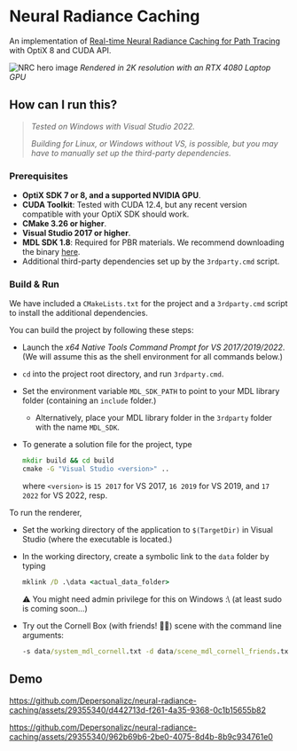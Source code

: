 # Neural Radiance Caching

An implementation of [Real-time Neural Radiance Caching for Path Tracing](https://research.nvidia.com/publication/2021-06_real-time-neural-radiance-caching-path-tracing) with OptiX 8 and CUDA API.

![NRC hero image](./nrc/res/nrc.png)
*Rendered in 2K resolution with an RTX 4080 Laptop GPU*

## How can I run this?

> *Tested on Windows with Visual Studio 2022.*
> 
> *Building for Linux, or Windows without VS, is possible, but you may have to manually set up the third-party dependencies.*

### Prerequisites

- **OptiX SDK 7 or 8, and a supported NVIDIA GPU**.
- **CUDA Toolkit**: Tested with CUDA 12.4, but any recent version compatible with your OptiX SDK should work.
- **CMake 3.26 or higher**.
- **Visual Studio 2017 or higher**.
- **MDL SDK 1.8**: Required for PBR materials. We recommend downloading the binary [here](https://developer.nvidia.com/mdl-sdk-get-started).
- Additional third-party dependencies set up by the `3rdparty.cmd` script.

### Build & Run

We have included a `CMakeLists.txt` for the project and a `3rdparty.cmd` script to install the additional dependencies. 

You can build the project by following these steps:

- Launch the *x64 Native Tools Command Prompt for VS 2017/2019/2022*. (We will assume this as the shell environment for all commands below.)

- `cd` into the project root directory, and run `3rdparty.cmd`.

- Set the environment variable `MDL_SDK_PATH` to point to your MDL library folder (containing an `include` folder.)

  - Alternatively, place your MDL library folder in the `3rdparty` folder with the name `MDL_SDK`.

- To generate a solution file for the project, type

  ```cmd
  mkdir build && cd build
  cmake -G "Visual Studio <version>" ..
  ```

  where `<version>` is `15 2017` for VS 2017, `16 2019` for VS 2019, and `17 2022` for VS 2022, resp.

To run the renderer,

- Set the working directory of the application to `$(TargetDir)` in Visual Studio (where the executable is located.)

- In the working directory, create a symbolic link to the `data` folder by typing

  ```cmd
  mklink /D .\data <actual_data_folder>
  ```
  :warning: You might need admin privilege for this on Windows :\  (at least sudo is coming soon...)

- Try out the Cornell Box (with friends! 🐉🐇) scene with the command line arguments:

  ```cmd
  -s data/system_mdl_cornell.txt -d data/scene_mdl_cornell_friends.txt
  ```
## Demo

https://github.com/Depersonalizc/neural-radiance-caching/assets/29355340/d442713d-f261-4a35-9368-0c1b15655b82

https://github.com/Depersonalizc/neural-radiance-caching/assets/29355340/962b69b6-2be0-4075-8d4b-8b9c934761e0

